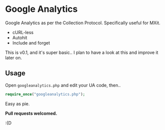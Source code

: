 Google Analytics
=============

Google Analytics as per the Collection Protocol. Specifically useful for MXit.

- cURL-less
- Autohit
- Include and forget

This is v0.1, and it's super basic.. I plan to have a look at this and improve it later on.

## Usage

Open `googleanalytics.php` and edit your UA code, then..

```php
require_once("googleanalytics.php");
```

Easy as pie.

**Pull requests welcomed.**

:{D
